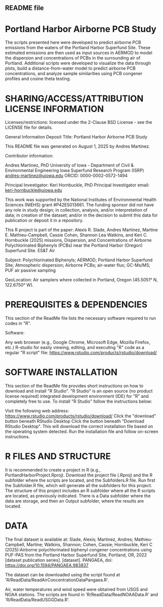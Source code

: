 ## README file
# Portland Harbor Airborne PCB Study

The scripts presented here were developed to predict airborne PCB emissions from the waters of the Portland Harbor Superfund Site. These estimated emissions are then used as input sources in AERMOD to model the dispersion and concentrations of PCBs in the surrounding air of Portland. Additional scripts were developed to visualize the data through plots, build a distance-from-water model to predict airborne PCB concentrations, and analyze sample similarities using PCB congener profiles and cosine theta testing.


# SHARING/ACCESS/ATTRIBUTION LICENSE INFORMATION

Licenses/restrictions: licensed under the 2-Clause BSD License - see the LICENSE file for details.

General Information
Deposit Title: Portland Harbor Airborne PCB Study

This README file was generated on August 1, 2025 by Andres Martinez.

Contributor information:

Andres Martinez, PhD University of Iowa - Department of Civil & Environmental Engineering Iowa Superfund Research Program (ISRP) andres-martinez@uiowa.edu ORCID: 0000-0002-0572-1494

Principal Investigator: Keri Hornbuckle, PhD Principal Investigator email: keri-hornbuckle@uiowa.edu

This work was supported by the National Institutes of Environmental Health Sciences (NIEHS) grant #P42ES013661. The funding sponsor did not have any role in study design; in collection, analysis, and/or interpretation of data; in creation of the dataset; and/or in the decision to submit this data for publication or deposit it in a repository.

This R project is part of the paper: Alexis R. Slade, Andres Martinez, Martine E. Mathieu-Campbell, Cassie Cohen, Shannon Lea Watkins, and Keri C. Hornbuckle (2025) missions, Dispersion, and Concentrations of Airborne Polychlorinated Biphenyls (PCBs) near the Portland Harbor (Oregon) Superfund Site. ES&T Air

Subject: Polychlorinated Biphenyls; AERMOD; Portland Harbor Superfund Site; Atmospheric dispersion; Airborne PCBs; air-water flux; GC-Ms/MS; PUF air passive sampling

GeoLocation: Air samplers where collected in Portland, Oregon (45.5051° N, 122.6750° W).

# PREREQUISITES & DEPENDENCIES

This section of the ReadMe file lists the necessary software required to run codes in "R".

Software:

Any web browser (e.g., Google Chrome, Microsoft Edge, Mozilla Firefox, etc.)
R-studio for easily viewing, editing, and executing "R" code as a regular "R script" file: https://www.rstudio.com/products/rstudio/download/

# SOFTWARE INSTALLATION

This section of the ReadMe file provides short instructions on how to download and install "R Studio". "R Studio" is an open source (no product license required) integrated development environment (IDE) for "R" and completely free to use. To install "R Studio" follow the instructions below:

Visit the following web address: https://www.rstudio.com/products/rstudio/download/
Click the "download" button beneath RStudio Desktop
Click the button beneath "Download RStudio Desktop". This will download the correct installation file based on the operating system detected.
Run the installation file and follow on-screen instructions.

# R FILES AND STRUCTURE

It is recommended to create a project in R (e.g., PortlandHarborProject.Rproj). Download the project file (.Rproj) and the R subfolder where the scripts are located, and the Subfolders.R file. Run first the Subfolder.R file, which will generate all the subfolders for this project. The structure of this project includes an R subfolder where all the R scripts are located, as previously indicated. There is a Data subfolder where the data are storage, and then an Output subfolder, where the results are located.

# DATA

The final dataset is available at: Slade, Alexis; Martinez, Andres; Mathieu-Campbell, Martine; Watkins, Shannon; Cohen, Cassie; Hornbuckle, Keri C (2025):Airborne polychlorinated biphenyl congener concentrations using PUF-PAS from the Portland Harbor Superfund Site, Portland, OR, 2022 [dataset publication series]. [dataset].  PANGAEA, doi: https://doi.org/10.1594/PANGAEA.983837

The dataset can be downloaded using the script found at 'R/ReadData/ReadAirConcentrationDataPangaea.R'.

Air, water temperatures and wind speed were obtained from USGS and NOAA stations. The scripts are found in 'R/ReadData/ReadNOAAData.R' and 'R/ReadData/ReadUSGGData.R'. 
